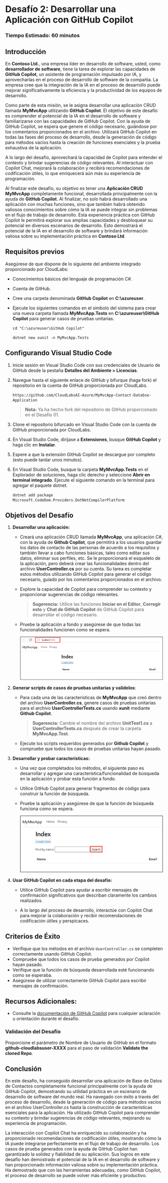 # Desafío 2: Desarrollar una Aplicación con GitHub Copilot

### Tiempo Estimado: 60 minutos

## Introducción

En **Contoso Ltd.**, una empresa líder en desarrollo de software, usted, como **desarrollador de software**, tiene la tarea de explorar las capacidades de **GitHub Copilot**, un asistente de programación impulsado por IA, y aprovecharlas en el proceso de desarrollo de software de la compañía. La empresa cree que la integración de la IA en el proceso de desarrollo puede mejorar significativamente la eficiencia y la productividad de los equipos de desarrollo.

Como parte de esta misión, se le asigna desarrollar una aplicación CRUD llamada **MyMvcApp** utilizando **GitHub Copilot**. El objetivo de este desafío es comprender el potencial de la IA en el desarrollo de software y familiarizarse con las capacidades de GitHub Copilot. Con la ayuda de GitHub Copilot, se espera que genere el código necesario, guiándose por los comentarios proporcionados en el archivo. Utilizará GitHub Copilot en todas las fases del proceso de desarrollo, desde la generación de código para métodos vacíos hasta la creación de funciones esenciales y la prueba exhaustiva de la aplicación.

A lo largo del desafío, aprovechará la capacidad de Copilot para entender el contexto y brindar sugerencias de código relevantes. Al interactuar con Copilot Chat, mejorará la colaboración y recibirá recomendaciones de codificación útiles, lo que enriquecerá aún más su experiencia de programación.

Al finalizar este desafío, su objetivo es tener una **Aplicación CRUD MyMvcApp** completamente funcional, desarrollada principalmente con la ayuda de **GitHub Copilot**. Al finalizar, no solo habrá desarrollado una aplicación con muchas funciones, sino que también habrá obtenido valiosos conocimientos sobre cómo la IA se puede integrar sin problemas en el flujo de trabajo de desarrollo. Esta experiencia práctica con GitHub Copilot le permitirá explorar sus amplias capacidades y desbloquear su potencial en diversos escenarios de desarrollo. Esto demostrará el potencial de la IA en el desarrollo de software y brindará información valiosa sobre su implementación práctica en **Contoso Ltd**.
  
## Requisitos previos

Asegúrese de que dispone de lo siguiente del ambiente integrado proporcionado por CloudLabs:

- Conocimientos básicos del lenguaje de programación C#.
- Cuenta de GitHub.
- Cree una carpeta denominada **GitHub Copilot** en **C:\azureuser**.
- Ejecute los siguientes comandos en el símbolo del sistema para crear una nueva carpeta llamada **MyMvcApp.Tests** en **C:\azureuser\GitHub Copilot** para generar casos de pruebas unitarias.

  ```
  cd "C:\azureuser\GitHub Copilot"
  ```
  ```
  dotnet new xunit -n MyMvcApp.Tests
  ```

## Configurando Visual Studio Code

1. Inicie sesión en Visual Studio Code con sus credenciales de Usuario de GitHub desde la pestaña **Detalles del Ambiente > Licencias**.

2. Navegue hasta el siguiente enlace de GitHub y bifurque (haga fork) el repositorio en la cuenta de GitHub proporcionada por CloudLabs.

   ```
   https://github.com/CloudLabsAI-Azure/MyMvcApp-Contact-Databse-Application
   ```

   > **Nota:** Ya ha hecho fork del repositorio de GitHub proporcionado en el Desafío 01.
   
3. Clone el repositorio bifurcado en Visual Studio Code con la cuenta de GitHub proporcionada por CloudLabs.

4. En Visual Studio Code, diríjase a **Extensiones**, busque **GitHub Copilot** y haga clic en **Instalar**.

5. Espere a que la extensión GitHub Copilot se descargue por completo (esto puede tardar unos minutos).

6. En Visual Studio Code, busque la carpeta **MyMvcApp.Tests** en el Explorador de soluciones, haga clic derecho y seleccione **Abrir en terminal integrado**. Ejecute el siguiente comando en la terminal para agregar el paquete dotnet.

      ```
      dotnet add package Microsoft.CodeDom.Providers.DotNetCompilerPlatform
      ```

## Objetivos del Desafío
1. **Desarrollar una aplicación:** 

      - Creará una aplicación CRUD llamada **MyMvcApp**, una aplicación C#, con la ayuda de **Github Copilot**, que permitirá a los usuarios guardar los datos de contacto de las personas de acuerdo a los requisitos y también llevar a cabo funciones básicas, tales como editar sus datos, eliminar sus perfiles, etc. Se le proporcionará el esqueleto de la aplicación, pero deberá crear las funcionalidades dentro del archivo **UserController.cs** por su cuenta. Su tarea es completar estos métodos utilizando GitHub Copilot para generar el código necesario, guiado por los comentarios proporcionados en el archivo.

      - Explore la capacidad de Copilot para comprender su contexto y proporcionar sugerencias de código relevantes.
        >**Sugerencia:** Utilice las funciones **Iniciar en el Editor**, **Corregir esto** y **Chat de GitHub Copilot** de GitHub Copilot para desarrollar el código necesario.

      - Pruebe la aplicación a fondo y asegúrese de que todas las funcionalidades funcionen como se espera.
  
        ![](../../media/challenge3-mymvcapp-localhost.png)

   <validation step="daaa3f6f-00f1-437a-8f35-01b59fb2da41" />

   <validation step="c7f107a0-97a2-4442-9cef-b14297fd5b7a" />

2. **Generar scripts de casos de pruebas unitarias y valídelos**:

      - Para cada una de las características de **MyMvcApp** que creó dentro del archivo **UserController.cs**, genere casos de pruebas unitarias para el archivo **UserControllerTests.cs** usando **xunit** mediante **Github Copilot**.
        >**Sugerencia:** Cambie el nombre del archivo **UnitTest1.cs** a **UserControllerTests.cs** después de crear la carpeta **MyMvcApp.Test**.

      - Ejecute los scripts requeridos generados por **Github Copilot** y compruebe que todos los casos de pruebas unitarias hayan pasado.

3. **Desarrollar y probar características:** 

      - Una vez que completados los métodos, el siguiente paso es desarrollar y agregar una característica/funcionalidad de búsqueda en la aplicación y probar esta función a fondo.
        
      - Utilice GitHub Copilot para generar fragmentos de código para construir la función de búsqueda.

      - Pruebe la aplicación y asegúrese de que la función de búsqueda funciona como se espera.
  
        ![](../../media/challenge3-mymvcapp-search.png)

4. **Usar GitHub Copilot en cada etapa del desafío:**

      - Utilice GitHub Copilot para ayudar a escribir mensajes de confirmación significativos que describan claramente los cambios realizados.

      - A lo largo del proceso de desarrollo, interactúe con Copilot Chat para mejorar la colaboración y recibir recomendaciones de codificación útiles y perspicaces.
  
## Criterios de Éxito

- Verifique que los métodos en el archivo `UserController.cs` se completen correctamente usando GitHub Copilot.
- Compruebe que todos los casos de prueba generados por Copilot hayan pasado.
- Verifique que la función de búsqueda desarrollada esté funcionando como se esperaba.
- Asegúrese de utilizar correctamente GitHub Copilot para escribir mensajes de confirmación.

## Recursos Adicionales:

- Consulte la [documentación de GitHub Copilot](https://github.com/github/copilot-docs) para cualquier aclaración u orientación durante el desafío.
  
### Validación del Desafío

Proporcione el parámetro de Nombre de Usuario de GitHub en el formato **github-cloudlabsuser-XXXX** para el paso de validación **Validate the cloned Repo**.

## Conclusión  
En este desafío, ha conseguido desarrollar una aplicación de Base de Datos de Contactos completamente funcional principalmente con la ayuda de GitHub Copilot, demostrando su utilidad práctica en un escenario de desarrollo de software del mundo real.
Ha navegado con éxito a través del proceso de desarrollo, desde la generación de código para métodos vacíos en el archivo UserController.cs hasta la construcción de características esenciales para la aplicación. Ha utilizado GitHub Copilot para comprender su contexto y brindar sugerencias de código relevantes, mejorando su experiencia de programación.

La interacción con Copilot Chat ha enriquecido su colaboración y ha proporcionado recomendaciones de codificación útiles, mostrando cómo la IA puede integrarse perfectamente en el flujo de trabajo de desarrollo. Los casos de prueba generados con la ayuda de GitHub Copilot han garantizado la solidez y fiabilidad de su aplicación. Sus logros en este desafío han demostrado el potencial de la IA en el desarrollo de software y han proporcionado información valiosa sobre su implementación práctica. Ha demostrado que con las herramientas adecuadas, como GitHub Copilot, el proceso de desarrollo se puede volver más eficiente y productivo.
  


